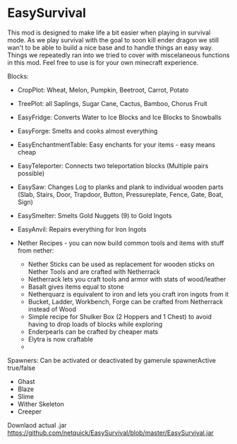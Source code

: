 # EasySurvival
This mod is designed to make life a bit easier when playing in survival mode. As we play survival with the goal to soon kill ender dragon we still wan't to be able to build
a nice base and to handle things an easy way. Things we repeatedly ran into we tried to cover with miscelaneous functions in this mod. Feel free to use is for your own
minecraft experience.

Blocks:
- CropPlot: Wheat, Melon, Pumpkin, Beetroot, Carrot, Potato
- TreePlot: all Saplings, Sugar Cane, Cactus, Bamboo, Chorus Fruit
- EasyFridge: Converts Water to Ice Blocks and Ice Blocks to Snowballs
- EasyForge: Smelts and cooks almost everything
- EasyEnchantmentTable: Easy enchants for your items - easy means cheap
- EasyTeleporter: Connects two teleportation blocks (Multiple pairs possible)
- EasySaw: Changes Log to planks and plank to individual wooden parts (Slab, Stairs, Door, Trapdoor, Button, Pressureplate, Fence, Gate, Boat, Sign)
- EasySmelter: Smelts Gold Nuggets (9) to Gold Ingots
- EasyAnvil: Repairs everything for Iron Ingots

- Nether Recipes - you can now build common tools and items with stuff from nether:
   - Nether Sticks can be used as replacement for wooden sticks on Nether Tools and are crafted with Netherrack
   - Netherrack lets you craft tools and armor with stats of wood/leather
   - Basalt gives items equal to stone
   - Netherquarz is equivalent to iron and lets you craft iron ingots from it
   - Bucket, Ladder, Workbench, Forge can be crafted from Netherrack instead of Wood
   - Simple recipe for Shulker Box (2 Hoppers and 1 Chest) to avoid having to drop loads of blocks while exploring
   - Enderpearls can be crafted by cheaper mats
   - Elytra is now craftable
   - 

Spawners: Can be activated or deactivated by gamerule spawnerActive true/false
- Ghast
- Blaze
- Slime
- Wither Skeleton
- Creeper

Downlaod actual .jar
https://github.com/netquick/EasySurvival/blob/master/EasySurvival.jar

